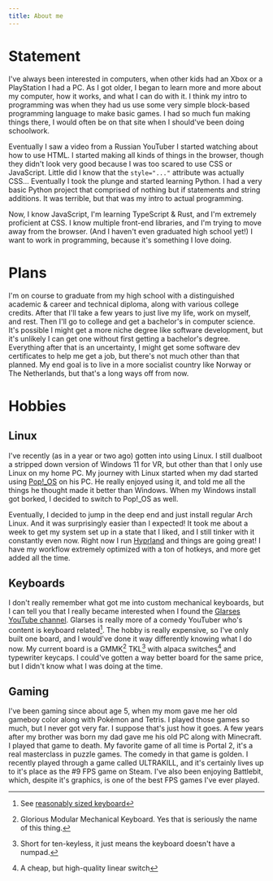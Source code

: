 ```yaml
---
title: About me
---
```


# Statement

I've always been interested in computers, when other kids had an Xbox or a PlayStation I had a PC. As I got older, I began to learn more and more about my computer, how it works, and what I can do with it. I think my intro to programming was when they had us use some very simple block-based programming language to make basic games. I had so much fun making things there, I would often be on that site when I should've been doing schoolwork.

Eventually I saw a video from a Russian YouTuber I started watching about how to use HTML. I started making all kinds of things in the browser, though they didn't look very good because I was too scared to use CSS or JavaScript. Little did I know that the `style="..."` attribute was actually CSS... Eventually I took the plunge and started learning Python. I had a very basic Python project that comprised of nothing but if statements and string additions. It was terrible, but that was my intro to actual programming.

Now, I know JavaScript, I'm learning TypeScript & Rust, and I'm extremely proficient at CSS. I know multiple front-end libraries, and I'm trying to move away from the browser. (And I haven't even graduated high school yet!) I want to work in programming, because it's something I love doing.

# Plans

I'm on course to graduate from my high school with a distinguished academic & career and technical diploma, along with various college credits. After that I'll take a few years to just live my life, work on myself, and rest. Then I'll go to college and get a bachelor's in computer science. It's possible I might get a more niche degree like software development, but it's unlikely I can get one without first getting a bachelor's degree. Everything after that is an uncertainty, I might get some software dev certificates to help me get a job, but there's not much other than that planned. My end goal is to live in a more socialist country like Norway or The Netherlands, but that's a long ways off from now.

# Hobbies

## Linux

I've recently (as in a year or two ago) gotten into using Linux. I still dualboot a stripped down version of Windows 11 for VR, but other than that I only use Linux on my home PC. My journey with Linux started when my dad started using [Pop!\_OS](https://pop.system76.com) on his PC. He really enjoyed using it, and told me all the things he thought made it better than Windows. When my Windows install got borked, I decided to switch to Pop!\_OS as well.

Eventually, I decided to jump in the deep end and just install regular Arch Linux. And it was surprisingly easier than I expected! It took me about a week to get my system set up in a state that I liked, and I still tinker with it constantly even now. Right now I run [Hyprland](https://hyprland.org) and things are going great! I have my workflow extremely optimized with a ton of hotkeys, and more get added all the time.

## Keyboards

I don't really remember what got me into custom mechanical keyboards, but I can tell you that I really became interested when I found the [Glarses YouTube channel](https://www.youtube.com/@Glarses). Glarses is really more of a comedy YouTuber who's content is keyboard related[^1]. The hobby is really expensive, so I've only built one board, and I would've done it way differently knowing what I do now. My current board is a GMMK[^2] TKL[^3] with alpaca switches[^4] and typewriter keycaps. I could've gotten a way better board for the same price, but I didn't know what I was doing at the time.

[^1]: See [reasonably sized keyboard](https://www.youtube.com/watch?v=L_8GKPOQ5r4)
[^2]: Glorious Modular Mechanical Keyboard. Yes that is seriously the name of this thing.
[^3]: Short for ten-keyless, it just means the keyboard doesn't have a numpad.
[^4]: A cheap, but high-quality linear switch

## Gaming

I've been gaming since about age 5, when my mom gave me her old gameboy color along with Pokémon and Tetris. I played those games so much, but I never got very far. I suppose that's just how it goes. A few years after my brother was born my dad gave me his old PC along with Minecraft. I played that game to death. My favorite game of all time is Portal 2, it's a real masterclass in puzzle games. The comedy in that game is golden. I recently played through a game called ULTRAKILL, and it's certainly lives up to it's place as the #9 FPS game on Steam. I've also been enjoying Battlebit, which, despite it's graphics, is one of the best FPS games I've ever played.
